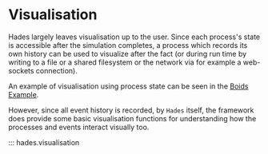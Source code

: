 # Visualisation

Hades largely leaves visualisation up to the user. Since each process's state is accessible after the simulation completes, a process which records its
own history can be used to visualize after the fact (or during run time by writing to a file or a shared filesystem or the network via for example a web-sockets connection).

An example of visualisation using process state can be seen in the [Boids Example](./examples/boids.md).

However, since all event history is recorded, by `Hades` itself, the framework does provide some basic visualisation functions for understanding how the processes and events interact
visually too. 

::: hades.visualisation


